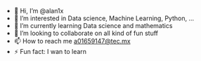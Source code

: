 - 👋 Hi, I’m @alan1x
- 👀 I’m interested in Data science, Machine Learning, Python, ...
- 🌱 I’m currently learning Data science and mathematics
- 💞️ I’m looking to collaborate on all kind of fun stuff
- 📫 How to reach me a01659147@tec.mx
- ⚡ Fun fact: I wan to learn

<!---
alan1x/alan1x is a ✨ special ✨ repository because its `README.md` (this file) appears on your GitHub profile.
You can click the Preview link to take a look at your changes.
--->
